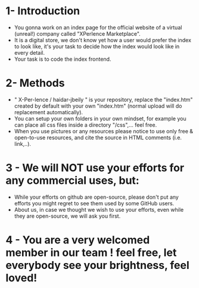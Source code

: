 # 1- Introduction
* You gonna work on an index page for the official website of a virtual (unreal!) company called "XPerIence Marketplace".
* It is a digital store, we don't know yet how a user would prefer the index to look like, it's your task to decide how the index would look like in every detail.
* Your task is to code the index frontend.

# 2- Methods
* " X-Per-Ience / haidar-jbeily " is your repository, replace the "index.htm" created by default with your own "index.htm" (normal upload will do replacement automatically).
* You can setup your own folders in your own mindset, for example you can place all css files inside a directory "/css",... feel free.
* When you use pictures or any resources please notice to use only free & open-to-use resources, and cite the source in HTML comments (i.e. link,..).

# 3 - We will NOT use your efforts for any commercial uses, but:
* While your efforts on github are open-source, please don't put any efforts you might regret to see them used by some GitHub users.
* About us, in case we thought we wish to use your efforts, even while they are open-source, we will ask you first.

# 4 - You are a very welcomed member in our team ! feel free, let everybody see your brightness, feel loved!
